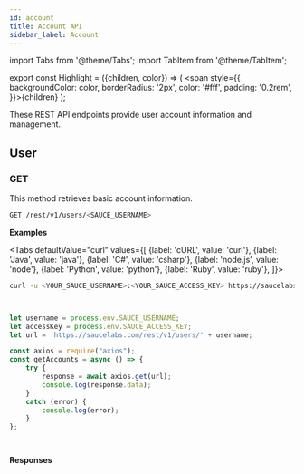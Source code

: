 ```yaml
---
id: account
title: Account API
sidebar_label: Account
---
```


import Tabs from '@theme/Tabs';
import TabItem from '@theme/TabItem';

export const Highlight = ({children, color}) => ( <span style={{
      backgroundColor: color,
      borderRadius: '2px',
      color: '#fff',
      padding: '0.2rem',
    }}>{children}</span> );

These REST API endpoints provide user account information and management.

## User

### <Highlight color="#25c2a0">GET</Highlight>

This method retrieves basic account information.

```bash
GET /rest/v1/users/<SAUCE_USERNAME>
```

__Examples__

<Tabs
  defaultValue="curl"
  values={[
    {label: 'cURL', value: 'curl'},
    {label: 'Java', value: 'java'},
    {label: 'C#', value: 'csharp'},
    {label: 'node.js', value: 'node'},
    {label: 'Python', value: 'python'},
    {label: 'Ruby', value: 'ruby'},
  ]}>

<TabItem value="curl">

```bash
curl -u <YOUR_SAUCE_USERNAME>:<YOUR_SAUCE_ACCESS_KEY> https://saucelabs.com/rest/v1/users/<YOUR_SAUCE_USERNAME>

```

</TabItem>
<TabItem value="java">

```java

```

</TabItem>
<TabItem value="csharp">

```csharp

```

</TabItem>
<TabItem value="node">

```javascript
let username = process.env.SAUCE_USERNAME;
let accessKey = process.env.SAUCE_ACCESS_KEY;
let url = 'https://saucelabs.com/rest/v1/users/' + username;

const axios = require("axios");
const getAccounts = async () => {
    try {
        response = await axios.get(url);
        console.log(response.data);
    }
    catch (error) {
        console.log(error);
    }
};
```

</TabItem>
<TabItem value="python">

```python

```

</TabItem>
<TabItem value="ruby">

```ruby

```

</TabItem>
</Tabs>

__Responses__
